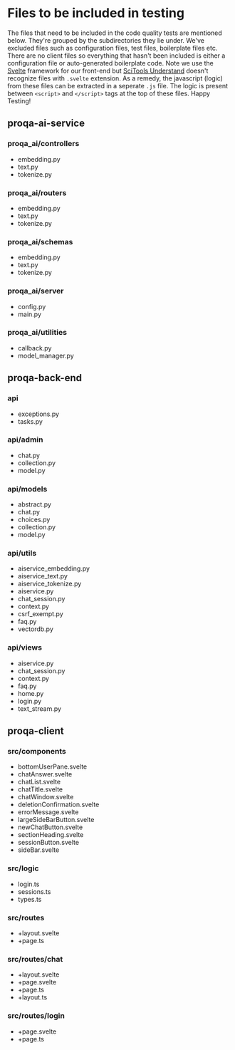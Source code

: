 # Files to be included in testing

The files that need to be included in the code quality tests are mentioned below. They're grouped by the subdirectories they lie under. We've excluded files such as configuration files, test files, boilerplate files etc. There are no client files so everything that hasn't been included is either a configuration file or auto-generated boilerplate code. Note we use the [Svelte](https://svelte.dev/) framework for our front-end but [SciTools Understand](https://scitools.com/) doesn't recognize files with `.svelte` extension. As a remedy, the javascript (logic) from these files can be extracted in a seperate `.js` file. The logic is present between `<script>` and `</script>` tags at the top of these files. Happy Testing!

## proqa-ai-service

### proqa_ai/controllers

- embedding.py
- text.py
- tokenize.py

### proqa_ai/routers

- embedding.py
- text.py
- tokenize.py

### proqa_ai/schemas

- embedding.py
- text.py
- tokenize.py

### proqa_ai/server

- config.py
- main.py

### proqa_ai/utilities

- callback.py
- model_manager.py

## proqa-back-end

### api

- exceptions.py
- tasks.py

### api/admin

- chat.py
- collection.py
- model.py

### api/models

- abstract.py
- chat.py
- choices.py
- collection.py
- model.py

### api/utils

- aiservice_embedding.py
- aiservice_text.py
- aiservice_tokenize.py
- aiservice.py
- chat_session.py
- context.py
- csrf_exempt.py
- faq.py
- vectordb.py

### api/views

- aiservice.py
- chat_session.py
- context.py
- faq.py
- home.py
- login.py
- text_stream.py

## proqa-client

### src/components

- bottomUserPane.svelte
- chatAnswer.svelte
- chatList.svelte
- chatTitle.svelte
- chatWindow.svelte
- deletionConfirmation.svelte
- errorMessage.svelte
- largeSideBarButton.svelte
- newChatButton.svelte
- sectionHeading.svelte
- sessionButton.svelte
- sideBar.svelte

### src/logic

- login.ts
- sessions.ts
- types.ts

### src/routes

- +layout.svelte
- +page.ts

### src/routes/chat

- +layout.svelte
- +page.svelte
- +page.ts
- +layout.ts

### src/routes/login

- +page.svelte
- +page.ts
